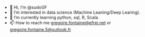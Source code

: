 - 👋 Hi, I’m @sudoGF
- 👀 I’m interested in data science (Machine Leaning/Deep Learing). 
- 🌱 I’m currently learning python, sql, R, Scala.
- 📫 How to reach me gregoire.fontaine@efrei.net or gregoire.fontaine.5@outlook.fr

<!---
sudoGF/sudoGF is a ✨ special ✨ repository because its `README.md` (this file) appears on your GitHub profile.
You can click the Preview link to take a look at your changes.
--->
